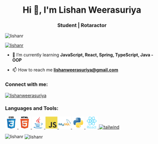 <h1 align="center">Hi 👋, I'm Lishan Weerasuriya</h1>
<h3 align="center">Student | Rotaractor</h3>

<p align="left"> <img src="https://komarev.com/ghpvc/?username=lishanr&label=Profile%20views&color=0e75b6&style=flat" alt="lishanr" /> </p>

<p align="left"> <a href="https://github.com/ryo-ma/github-profile-trophy"><img src="https://github-profile-trophy.vercel.app/?username=lishanr" alt="lishanr" /></a> </p>

- 🌱 I’m currently learning **JavaScript, React, Spring, TypeScript, Java - OOP**

- 📫 How to reach me **lishanweerasuriya@gmail.com**

<h3 align="left">Connect with me:</h3>
<p align="left">
<a href="https://linkedin.com/in/lishanweerasuriya" target="blank"><img align="center" src="https://raw.githubusercontent.com/rahuldkjain/github-profile-readme-generator/master/src/images/icons/Social/linked-in-alt.svg" alt="lishanweerasuriya" height="30" width="40" /></a>
</p>

<h3 align="left">Languages and Tools:</h3>
<p align="left"> <a href="https://www.w3schools.com/css/" target="_blank" rel="noreferrer"> <img src="https://raw.githubusercontent.com/devicons/devicon/master/icons/css3/css3-original-wordmark.svg" alt="css3" width="40" height="40"/> </a> <a href="https://www.w3.org/html/" target="_blank" rel="noreferrer"> <img src="https://raw.githubusercontent.com/devicons/devicon/master/icons/html5/html5-original-wordmark.svg" alt="html5" width="40" height="40"/> </a> <a href="https://www.java.com" target="_blank" rel="noreferrer"> <img src="https://raw.githubusercontent.com/devicons/devicon/master/icons/java/java-original.svg" alt="java" width="40" height="40"/> </a> <a href="https://developer.mozilla.org/en-US/docs/Web/JavaScript" target="_blank" rel="noreferrer"> <img src="https://raw.githubusercontent.com/devicons/devicon/master/icons/javascript/javascript-original.svg" alt="javascript" width="40" height="40"/> </a> <a href="https://www.mysql.com/" target="_blank" rel="noreferrer"> <img src="https://raw.githubusercontent.com/devicons/devicon/master/icons/mysql/mysql-original-wordmark.svg" alt="mysql" width="40" height="40"/> </a> <a href="https://www.php.net" target="_blank" rel="noreferrer"> <img  src="https://raw.githubusercontent.com/devicons/devicon/master/icons/python/python-original.svg" alt="python" width="40" height="40"/> </a> <a href="https://reactjs.org/" target="_blank" rel="noreferrer"> <img src="https://raw.githubusercontent.com/devicons/devicon/master/icons/react/react-original-wordmark.svg" alt="react" width="40" height="40"/> </a> <a href="https://tailwindcss.com/" target="_blank" rel="noreferrer"> <img src="https://www.vectorlogo.zone/logos/tailwindcss/tailwindcss-icon.svg" alt="tailwind" width="40" height="40"/> </a> </p>

<p><img align="left" src="https://github-readme-stats.vercel.app/api/top-langs?username=LishanR&show_icons=true&locale=en&layout=compact" alt="lishanr" /></p>

<p>&nbsp;<img align="center" src="https://github-readme-stats.vercel.app/api?username=LishanR&show_icons=true&locale=en" alt="lishanr" /></p>


<!-- <p><img align="left" src="https://github-readme-stats.vercel.app/api/top-langs?username=lishanr&show_icons=true&locale=en&layout=compact" alt="lishanr" /></p>

<p>&nbsp;<img align="center" src="https://github-readme-stats.vercel.app/api?username=lishanr&show_icons=true&locale=en" alt="lishanr" /></p> -- >

<!--<p><img align="center" src="https://github-readme-streak-stats.herokuapp.com/?user=lishanr&" alt="lishanr" /></p> -->
<!-- <a href="https://stackoverflow.com/users/26013241" target="blank"><img align="center" src="https://raw.githubusercontent.com/rahuldkjain/github-profile-readme-generator/master/src/images/icons/Social/stack-overflow.svg" alt="26013241" height="30" width="40" /></a>
<a href="https://www.hackerrank.com/lishan_w" target="blank"><img align="center" src="https://raw.githubusercontent.com/rahuldkjain/github-profile-readme-generator/master/src/images/icons/Social/hackerrank.svg" alt="lishan_w" height="30" width="40" /></a>
</p> -->
